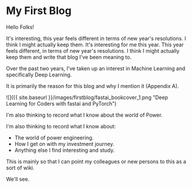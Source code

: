 # My First Blog

Hello Folks!

It's interesting, this year feels different in terms of new year's resolutions.
I think I might actually keep them.
It's interesting for me this year. This year feels different, in terms of new year's resolutions.
I think I might actually keep them and write that blog I've been meaning to.

Over the past two years, I've taken up an interest in Machine Learning and specifically Deep Learning. 

It is primarily the reason for this blog and why I mention it (Appendix A).

![]({{ site.baseurl }}/images/firstblog/fastai_bookcover_1.png "Deep Learning for Coders with fastai and PyTorch")

I'm also thinking to record what I know about the world of Power.

I'm also thinking to record what I know about:
 - The world of power engineering.
 - How I get on with my investment journey.
 - Anything else I find interesting and study.
 
This is mainly so that I can point my colleagues or new persons to this as a sort of wiki.

We'll see.






